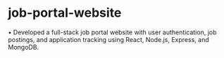 # job-portal-website
• Developed a full-stack job portal website with user authentication, job postings, and  application tracking using React, Node.js, Express, and MongoDB. 
